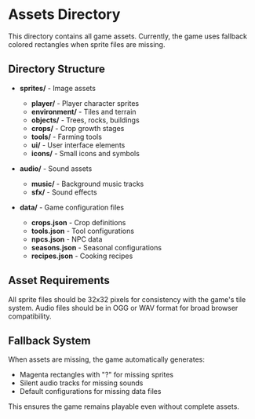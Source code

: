 # Assets Directory

This directory contains all game assets. Currently, the game uses fallback colored rectangles when sprite files are missing.

## Directory Structure

- **sprites/** - Image assets
  - **player/** - Player character sprites
  - **environment/** - Tiles and terrain
  - **objects/** - Trees, rocks, buildings
  - **crops/** - Crop growth stages
  - **tools/** - Farming tools
  - **ui/** - User interface elements
  - **icons/** - Small icons and symbols

- **audio/** - Sound assets
  - **music/** - Background music tracks
  - **sfx/** - Sound effects

- **data/** - Game configuration files
  - **crops.json** - Crop definitions
  - **tools.json** - Tool configurations
  - **npcs.json** - NPC data
  - **seasons.json** - Seasonal configurations
  - **recipes.json** - Cooking recipes

## Asset Requirements

All sprite files should be 32x32 pixels for consistency with the game's tile system.
Audio files should be in OGG or WAV format for broad browser compatibility.

## Fallback System

When assets are missing, the game automatically generates:
- Magenta rectangles with "?" for missing sprites
- Silent audio tracks for missing sounds
- Default configurations for missing data files

This ensures the game remains playable even without complete assets.